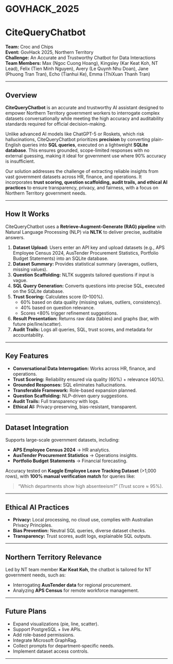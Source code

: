 # GOVHACK_2025
# CiteQueryChatbot  

**Team:** Croc and Chips  
**Event:** GovHack 2025, Northern Territory  
**Challenge:** An Accurate and Trustworthy Chatbot for Data Interactions  
**Team Members:** Max (Ngoc Cuong Hoang), Kingsley (Kar Keat Koh, NT Lead), Felix (Tien Minh Nguyen), Avery (Le Quynh Nhu Doan), Jane (Phuong Tran Tran), Echo (Tianhui Ke), Emma (ThiXuan Thanh Tran)  

---

## Overview  
**CiteQueryChatbot** is an accurate and trustworthy AI assistant designed to empower Northern Territory government workers to interrogate complex datasets conversationally while meeting the high accuracy and auditability standards required for official decision-making.  

Unlike advanced AI models like ChatGPT-5 or Roskets, which risk hallucinations, CiteQueryChatbot prioritizes **precision** by converting plain-English queries into **SQL queries**, executed on a lightweight **SQLite database**. This ensures grounded, scope-limited responses with no external guessing, making it ideal for government use where 90% accuracy is insufficient.  

Our solution addresses the challenge of extracting reliable insights from vast government datasets across HR, finance, and operations. It incorporates **trust scoring, question scaffolding, audit trails, and ethical AI practices** to ensure transparency, privacy, and fairness, with a focus on Northern Territory government needs.  

---

## How It Works  
CiteQueryChatbot uses a **Retrieve-Augment-Generate (RAG) pipeline** with Natural Language Processing (NLP) via **NLTK** to deliver precise, auditable answers.  

1. **Dataset Upload:** Users enter an API key and upload datasets (e.g., APS Employee Census 2024, AusTender Procurement Statistics, Portfolio Budget Statements) into an SQLite database.  
2. **Dataset Summary:** Provides statistical summary (averages, outliers, missing values).  
3. **Question Scaffolding:** NLTK suggests tailored questions if input is vague.  
4. **SQL Query Generation:** Converts questions into precise SQL, executed on the SQLite database.  
5. **Trust Scoring:** Calculates score (0–100%).  
   - 60% based on data quality (missing values, outliers, consistency).  
   - 40% based on question relevance.  
   - Scores <80% trigger refinement suggestions.  
6. **Result Presentation:** Returns raw data (tables) and graphs (bar, with future pie/line/scatter).  
7. **Audit Trails:** Logs all queries, SQL, trust scores, and metadata for accountability.  

---

## Key Features  

- **Conversational Data Interrogation:** Works across HR, finance, and operations.  
- **Trust Scoring:** Reliability ensured via quality (60%) + relevance (40%).  
- **Grounded Responses:** SQL eliminates hallucinations.  
- **Transferable Framework:** Role-based expansion planned.  
- **Question Scaffolding:** NLP-driven query suggestions.  
- **Audit Trails:** Full transparency with logs.  
- **Ethical AI:** Privacy-preserving, bias-resistant, transparent.  

---

## Dataset Integration  

Supports large-scale government datasets, including:  
- **APS Employee Census 2024** → HR analytics.  
- **AusTender Procurement Statistics** → Operations insights.  
- **Portfolio Budget Statements** → Financial forecasting.  

Accuracy tested on **Kaggle Employee Leave Tracking Dataset** (>1,000 rows), with **100% manual verification match** for queries like:  
> “Which departments show high absenteeism?” (Trust score ≈ 95%).  

---

## Ethical AI Practices  

- **Privacy:** Local processing, no cloud use, complies with Australian Privacy Principles.  
- **Bias Prevention:** Neutral SQL queries, diverse dataset checks.  
- **Transparency:** Trust scores, audit logs, explainable SQL outputs.  

---

## Northern Territory Relevance  

Led by NT team member **Kar Keat Koh**, the chatbot is tailored for NT government needs, such as:  
- Interrogating **AusTender data** for regional procurement.  
- Analyzing **APS Census** for remote workforce management.  

---

## Future Plans  

- Expand visualizations (pie, line, scatter).  
- Support PostgreSQL + live APIs.  
- Add role-based permissions.  
- Integrate Microsoft GraphRag.  
- Collect prompts for department-specific needs.  
- Implement dataset access controls.  

---

